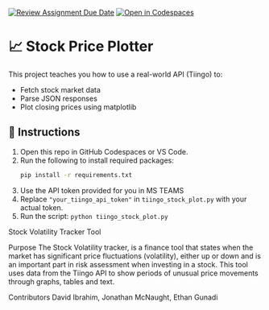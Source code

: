 [![Review Assignment Due Date](https://classroom.github.com/assets/deadline-readme-button-22041afd0340ce965d47ae6ef1cefeee28c7c493a6346c4f15d667ab976d596c.svg)](https://classroom.github.com/a/9x6qoLrK)
[![Open in Codespaces](https://classroom.github.com/assets/launch-codespace-2972f46106e565e64193e422d61a12cf1da4916b45550586e14ef0a7c637dd04.svg)](https://classroom.github.com/open-in-codespaces?assignment_repo_id=19374581)
# 📈 Stock Price Plotter

This project teaches you how to use a real-world API (Tiingo) to:
- Fetch stock market data
- Parse JSON responses
- Plot closing prices using matplotlib

## 🚀 Instructions

1. Open this repo in GitHub Codespaces or VS Code.
2. Run the following to install required packages:
   ```bash
   pip install -r requirements.txt
3. Use the API token provided for you in MS TEAMS
4. Replace `"your_tiingo_api_token"` in `tiingo_stock_plot.py` with your actual token.
5. Run the script: `python tiingo_stock_plot.py`

Stock Volatility Tracker Tool

Purpose
The Stock Volatility tracker, is a finance tool that states when the market has significant price fluctuations (volatility), either up or down and is an important part in risk assessment when investing in a stock. This tool uses data from the Tiingo API to show periods of unusual price movements through graphs, tables and text.





















Contributors
David Ibrahim, Jonathan McNaught, Ethan Gunadi
